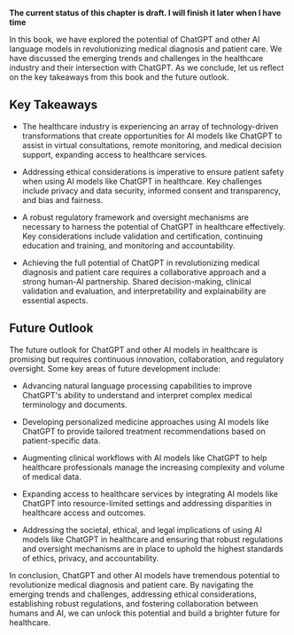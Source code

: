 **The current status of this chapter is draft. I will finish it later when I have time**

In this book, we have explored the potential of ChatGPT and other AI language models in revolutionizing medical diagnosis and patient care. We have discussed the emerging trends and challenges in the healthcare industry and their intersection with ChatGPT. As we conclude, let us reflect on the key takeaways from this book and the future outlook.

**Key Takeaways**
-----------------

* The healthcare industry is experiencing an array of technology-driven transformations that create opportunities for AI models like ChatGPT to assist in virtual consultations, remote monitoring, and medical decision support, expanding access to healthcare services.

* Addressing ethical considerations is imperative to ensure patient safety when using AI models like ChatGPT in healthcare. Key challenges include privacy and data security, informed consent and transparency, and bias and fairness.

* A robust regulatory framework and oversight mechanisms are necessary to harness the potential of ChatGPT in healthcare effectively. Key considerations include validation and certification, continuing education and training, and monitoring and accountability.

* Achieving the full potential of ChatGPT in revolutionizing medical diagnosis and patient care requires a collaborative approach and a strong human-AI partnership. Shared decision-making, clinical validation and evaluation, and interpretability and explainability are essential aspects.

**Future Outlook**
------------------

The future outlook for ChatGPT and other AI models in healthcare is promising but requires continuous innovation, collaboration, and regulatory oversight. Some key areas of future development include:

* Advancing natural language processing capabilities to improve ChatGPT's ability to understand and interpret complex medical terminology and documents.

* Developing personalized medicine approaches using AI models like ChatGPT to provide tailored treatment recommendations based on patient-specific data.

* Augmenting clinical workflows with AI models like ChatGPT to help healthcare professionals manage the increasing complexity and volume of medical data.

* Expanding access to healthcare services by integrating AI models like ChatGPT into resource-limited settings and addressing disparities in healthcare access and outcomes.

* Addressing the societal, ethical, and legal implications of using AI models like ChatGPT in healthcare and ensuring that robust regulations and oversight mechanisms are in place to uphold the highest standards of ethics, privacy, and accountability.

In conclusion, ChatGPT and other AI models have tremendous potential to revolutionize medical diagnosis and patient care. By navigating the emerging trends and challenges, addressing ethical considerations, establishing robust regulations, and fostering collaboration between humans and AI, we can unlock this potential and build a brighter future for healthcare.
